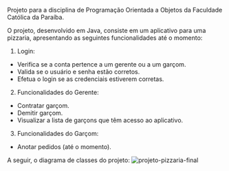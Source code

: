 Projeto para a disciplina de Programação Orientada a Objetos da Faculdade Católica da Paraíba.

O projeto, desenvolvido em Java, consiste em um aplicativo para uma pizzaria, apresentando as seguintes funcionalidades até o momento:

1. Login:
  - Verifica se a conta pertence a um gerente ou a um garçom.
  - Valida se o usuário e senha estão corretos.
  - Efetua o login se as credenciais estiverem corretas.
2. Funcionalidades do Gerente:
  - Contratar garçom.
  - Demitir garçom.
  - Visualizar a lista de garçons que têm acesso ao aplicativo.
3. Funcionalidades do Garçom:
  - Anotar pedidos (até o momento).

A seguir, o diagrama de classes do projeto:
![projeto-pizzaria-final](https://github.com/tiagokptz/projeto-pizzaria/assets/143190421/c938c553-31bc-436c-a533-7d49eb8e998b)

